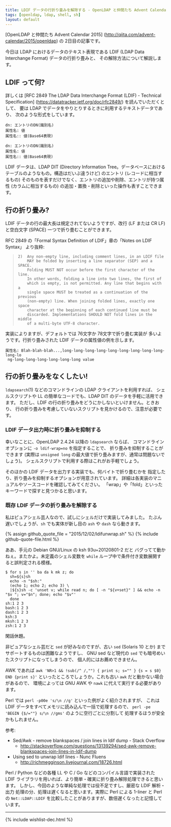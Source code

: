 ```yaml
---
title: LDIF データの行折り畳みを解除する - OpenLDAP と仲間たち Advent Calendar 2015
tags: [openldap, ldap, shell, sh]
layout: default
---
```


[OpenLDAP と仲間たち Advent Calendar 2015]
(http://qiita.com/advent-calendar/2015/openldap) の 2日目の記事です。

今日は LDAP におけるデータのテキスト表現である LDIF
(LDAP Data Interchange Format) データの行折り畳みと、
その解除方法について解説します。

LDIF って何?
----------------------------------------------------------------------

詳しくは
[RFC 2849 The LDAP Data Interchange Format (LDIF) - Technical Specification]
(https://datatracker.ietf.org/doc/rfc2849/) を読んでいただくとして、
要は LDAP でデータをやりとりするときに利用するテキストデータであり、
次のような形式をしています。

```
dn: エントリのDN(識別名)
属性名: 値
属性名:: 値(Base64表現)

dn: エントリのDN(識別名)
属性名: 値
属性名:: 値(Base64表現)
```

LDIF データは、LDAP DIT (Directory Information Tree。データベースにおける
テーブルのようなもの。構造はだいぶ違うけど) のエントリ (レコードに相当するもの)
そのものを表すだけでなく、エントリの追加や削除、エントリが持つ属性
(カラムに相当するもの) の追加・置換・削除といった操作も表すことできます。

行の折り畳み?
----------------------------------------------------------------------

LDIF データの行の最大長は規定されてないようですが、改行
(LF または CR LF) と空白文字 (SPACE) 一つで折り畳むことができます。

RFC 2849 の「Formal Syntax Definition of LDIF」章の「Notes on LDIF Syntax」
より抜粋:

>     2)  Any non-empty line, including comment lines, in an LDIF file
>         MAY be folded by inserting a line separator (SEP) and a SPACE.
>         Folding MUST NOT occur before the first character of the line.
>         In other words, folding a line into two lines, the first of
>         which is empty, is not permitted. Any line that begins with a
>         single space MUST be treated as a continuation of the previous
>         (non-empty) line. When joining folded lines, exactly one space
>         character at the beginning of each continued line must be
>         discarded. Implementations SHOULD NOT fold lines in the middle
>         of a multi-byte UTF-8 character.

実装によりますが、デフォルトでは 76文字か 78文字で折り畳む実装が
多いようです。行折り畳みされた LDIF データの属性値の例を示します。

```
属性名: Blah-blah-blah...,long-long-long-long-long-long-long-long-long-long-lo
 ng-long-long-long-long-long-long value
```

行の折り畳みをなくしたい!
----------------------------------------------------------------------

`ldapsearch`(1) などのコマンドラインの LDAP クライアントを利用すれば、
シェルスクリプトや LL の簡単なコードでも、LDAP DIT のデータを手軽に活用できます。
ただし、LDIF の行の折り畳みをどうにかしないといけません。ときおり、
行の折り畳みを考慮していないスクリプトを見かけるので、注意が必要です。

### LDIF データ出力時に折り畳みを抑制する

幸いなことに、OpenLDAP 2.4.24 以降の `ldapsearch` ならば、
コマンドラインオプションに `-o ldif-wrap=no` を指定することで、
折り畳みを抑制することができます (実際は `unsigned long`
の最大値で折り畳みますが、通常は問題ないでしょう)。
シェルスクリプトで利用する際はこれがお手軽でしょう。

そのほかの LDIF データを出力する実装でも、何バイトで折り畳むかを
指定したり、折り畳みを抑制するオプションが用意されています。
詳細は各実装のマニュアルやソースコードを確認してみてください。
「wrap」や「fold」といったキーワードで探すと見つかると思います。

### 既存 LDIF データの折り畳みを解除する

私はピュアシェル芸人なので、試しにシェルだけで実装してみました。
たぶん遅いでしょうが、`sh` でも実体が新し目の `ash` や `dash` なら動きます。

{% assign github_quote_file = "2015/12/02/ldifunwrap.sh" %}
{% include github-quote-file.html %}

ああ、手元の Debian GNU/Linux の ksh 93u+20120801-2 だと
バグってて動かねぇ。またかよ。未定義のシェル変数を
`while` ループ中で条件付き変数展開すると誤判定される模様。

```console
$ for s in '' ba da k mk z; do
  sh=${s}sh
  echo -n "$sh:"
  (echo 1; echo 2; echo 3) \
  |${s}sh -c 'unset v; while read n; do [ -n "${v+set}" ] && echo -n "$v "; v="$n"; done; echo "$v"'
  done
sh:1 2 3
bash:1 2 3
dash:1 2 3
ksh:3
mksh:1 2 3
zsh:1 2 3
```

閑話休題。

非ピュアなシェル芸だと `sed` が好みなのですが、古い `sed`
(Solaris 10 とか) までサポートするものは困難なようですし、
GNU sed など現代の `sed` でも暗号めいたスクリプトになってしまうので、
個人的にはお薦めできません。

AWK であれば `awk 'NR>1 && !sub(/^ /,"") { print s; s="" } {s = s $0} END {print s}'`
といったところでしょうか。これも古い `awk` だと動かない場合があるので、
環境によっては GNU AWK や `nawk` に代えて実行する必要があります。

Perl では `perl -p00e 's/\n //g'` といった例がよく紹介されますが、
これは LDIF データをすべてメモリに読み込んで一括で処理するので、
`perl -pe 'BEGIN {$/=""} s/\n //gms'`  のように空行ごとに分割して
処理するほうが安全かもしれません。

参考:

  * Sed/Awk - remove blankspaces / join lines in ldif dump - Stack Overflow
    * http://stackoverflow.com/questions/13139294/sed-awk-remove-blankspaces-join-lines-in-ldif-dump
  * Using sed to unwrap ldif lines - Nunc Fluens
    * http://richmegginson.livejournal.com/18726.html

Perl / Python などの各種 LL や C / Go などのコンパイル言語で実装された
LDIF ライブラリを用いれば、より簡単・確実に折り畳み解除処理できると思います。
しかし、今回のような単純な処理では役不足ですし、厳密な LDIF 解析・出力
処理の分、処理は遅くなると思います。実際に Perl による 1-liner と
Perl の `Net::LDAP::LDIF` を比較したことがありますが、数倍遅くなったと記憶しています。

* * *

{% include wishlist-dec.html %}

